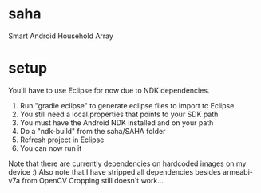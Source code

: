 saha
====

Smart Android Household Array

setup
====
You'll have to use Eclipse for now due to NDK dependencies.

1. Run "gradle eclipse" to generate eclipse files to import to Eclipse
2. You still need a local.properties that points to your SDK path
3. You must have the Android NDK installed and on your path
4. Do a "ndk-build" from the saha/SAHA folder
5. Refresh project in Eclipse
6. You can now run it

Note that there are currently dependencies on hardcoded images on my device :)
Also note that I have stripped all dependencies besides armeabi-v7a from OpenCV
Cropping still doesn't work...

